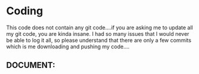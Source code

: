 # Coding
This code does not contain any git code....if you are asking me to update all my git code, you are kinda insane. I had so many issues that I would never be able to log it all, so please understand that there are only a few commits which is me downloading and pushing my code....

## DOCUMENT: 
